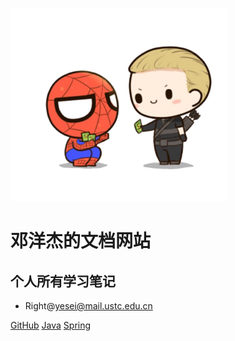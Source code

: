 ![logo](_media/icon.png)
# 邓洋杰的文档网站
## 个人所有学习笔记

* Right@yesei@mail.ustc.edu.cn

[GitHub](https://github.com/YeSei/)
[Java](Java/introduction)
[Spring](Spring/introduction)